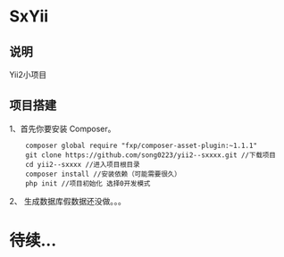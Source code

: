 # SxYii


## 说明
Yii2小项目



## 项目搭建
 1、首先你要安装 Composer。
```
    composer global require "fxp/composer-asset-plugin:~1.1.1"
    git clone https://github.com/song0223/yii2--sxxxx.git //下载项目
    cd yii2--sxxxx //进入项目根目录
    composer install //安装依赖（可能需要很久）
    php init //项目初始化 选择0开发模式
```
 2、 生成数据库假数据还没做。。。
# 待续...

